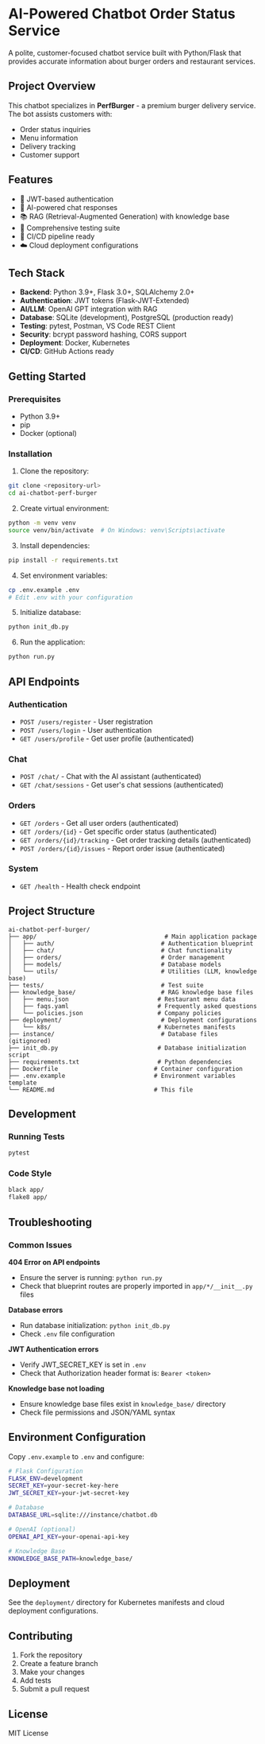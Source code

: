 # AI-Powered Chatbot Order Status Service

A polite, customer-focused chatbot service built with Python/Flask that provides accurate information about burger orders and restaurant services.

## Project Overview

This chatbot specializes in **PerfBurger** - a premium burger delivery service. The bot assists customers with:
- Order status inquiries
- Menu information
- Delivery tracking
- Customer support

## Features

- 🔐 JWT-based authentication
- 💬 AI-powered chat responses
- 📚 RAG (Retrieval-Augmented Generation) with knowledge base
- 🧪 Comprehensive testing suite
- 🚀 CI/CD pipeline ready
- ☁️ Cloud deployment configurations

## Tech Stack

- **Backend**: Python 3.9+, Flask 3.0+, SQLAlchemy 2.0+
- **Authentication**: JWT tokens (Flask-JWT-Extended)
- **AI/LLM**: OpenAI GPT integration with RAG
- **Database**: SQLite (development), PostgreSQL (production ready)
- **Testing**: pytest, Postman, VS Code REST Client
- **Security**: bcrypt password hashing, CORS support
- **Deployment**: Docker, Kubernetes
- **CI/CD**: GitHub Actions ready

## Getting Started

### Prerequisites

- Python 3.9+
- pip
- Docker (optional)

### Installation

1. Clone the repository:
```bash
git clone <repository-url>
cd ai-chatbot-perf-burger
```

2. Create virtual environment:
```bash
python -m venv venv
source venv/bin/activate  # On Windows: venv\Scripts\activate
```

3. Install dependencies:
```bash
pip install -r requirements.txt
```

4. Set environment variables:
```bash
cp .env.example .env
# Edit .env with your configuration
```

5. Initialize database:
```bash
python init_db.py
```

6. Run the application:
```bash
python run.py
```

## API Endpoints

### Authentication
- `POST /users/register` - User registration
- `POST /users/login` - User authentication
- `GET /users/profile` - Get user profile (authenticated)

### Chat
- `POST /chat/` - Chat with the AI assistant (authenticated)
- `GET /chat/sessions` - Get user's chat sessions (authenticated)

### Orders
- `GET /orders` - Get all user orders (authenticated)
- `GET /orders/{id}` - Get specific order status (authenticated)
- `GET /orders/{id}/tracking` - Get order tracking details (authenticated)
- `POST /orders/{id}/issues` - Report order issue (authenticated)

### System
- `GET /health` - Health check endpoint

## Project Structure

```
ai-chatbot-perf-burger/
├── app/                                    # Main application package
│   ├── auth/                              # Authentication blueprint
│   ├── chat/                              # Chat functionality
│   ├── orders/                            # Order management
│   ├── models/                            # Database models
│   └── utils/                             # Utilities (LLM, knowledge base)
├── tests/                                 # Test suite
├── knowledge_base/                        # RAG knowledge base files
│   ├── menu.json                         # Restaurant menu data
│   ├── faqs.yaml                         # Frequently asked questions
│   └── policies.json                     # Company policies
├── deployment/                            # Deployment configurations
│   └── k8s/                              # Kubernetes manifests
├── instance/                              # Database files (gitignored)
├── init_db.py                            # Database initialization script
├── requirements.txt                      # Python dependencies
├── Dockerfile                           # Container configuration
├── .env.example                         # Environment variables template
└── README.md                            # This file
```

## Development

### Running Tests

```bash
pytest
```

### Code Style

```bash
black app/
flake8 app/
```

## Troubleshooting

### Common Issues

**404 Error on API endpoints**
- Ensure the server is running: `python run.py`
- Check that blueprint routes are properly imported in `app/*/__init__.py` files

**Database errors**
- Run database initialization: `python init_db.py`
- Check `.env` file configuration

**JWT Authentication errors**
- Verify JWT_SECRET_KEY is set in `.env`
- Check that Authorization header format is: `Bearer <token>`

**Knowledge base not loading**
- Ensure knowledge base files exist in `knowledge_base/` directory
- Check file permissions and JSON/YAML syntax

## Environment Configuration

Copy `.env.example` to `.env` and configure:

```bash
# Flask Configuration
FLASK_ENV=development
SECRET_KEY=your-secret-key-here
JWT_SECRET_KEY=your-jwt-secret-key

# Database
DATABASE_URL=sqlite:///instance/chatbot.db

# OpenAI (optional)
OPENAI_API_KEY=your-openai-api-key

# Knowledge Base
KNOWLEDGE_BASE_PATH=knowledge_base/
```

## Deployment

See the `deployment/` directory for Kubernetes manifests and cloud deployment configurations.

## Contributing

1. Fork the repository
2. Create a feature branch
3. Make your changes
4. Add tests
5. Submit a pull request

## License

MIT License
